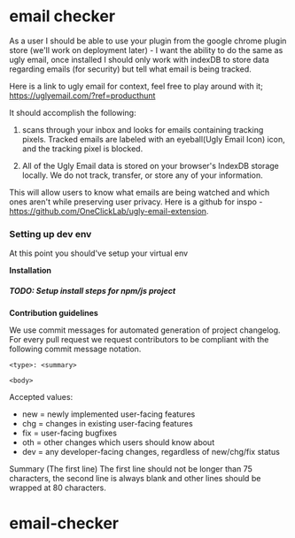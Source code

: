 # email checker
As a user I should be able to use your plugin from the google chrome plugin store (we'll work on deployment later) - I want the ability to do the same as ugly email, once installed I should only work with indexDB to store data regarding emails (for security) but tell what email is being tracked. 

Here is a link to ugly email for context, feel free to play around with it; https://uglyemail.com/?ref=producthunt

It should accomplish the following: 

1. scans through your inbox and looks for emails containing tracking pixels. Tracked emails are labeled with an eyeball(Ugly Email Icon) icon, and the tracking pixel is blocked.

2. All of the Ugly Email data is stored on your browser's IndexDB storage locally. We do not track, transfer, or store any of your information.

This will allow users to know what emails are being watched and which ones aren't while preserving user privacy. Here is a github for inspo - https://github.com/OneClickLab/ugly-email-extension. 



### Setting up dev env
At this point you should've setup your virtual env

**Installation**
##### TODO: Setup install steps for npm/js project

**Contribution guidelines**

We use commit messages for automated generation of project changelog. For every pull request we request contributors to be compliant with the following commit message notation.

```
<type>: <summary>

<body>
```

Accepted <type> values:

- new = newly implemented user-facing features
- chg = changes in existing user-facing features
- fix = user-facing bugfixes
- oth = other changes which users should know about
- dev = any developer-facing changes, regardless of new/chg/fix status

Summary (The first line)
The first line should not be longer than 75 characters, the second line is always blank and other lines should be wrapped at 80 characters.
# email-checker
